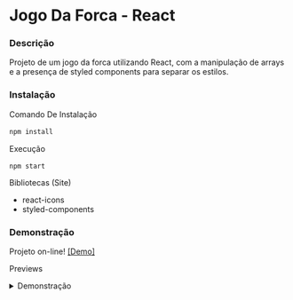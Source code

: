 # Jogo Da Forca - React 

### Descrição

Projeto de um jogo da forca utilizando React, com a manipulação de arrays e a presença de styled components para separar os estilos.

### Instalação

Comando De Instalação 
```bash
npm install
```

Execução 
```shell
npm start
```

Bibliotecas (Site)
- react-icons
- styled-components

### Demonstração

Projeto on-line! [[Demo]]()

Previews
<details>
<summary>Demonstração</summary>

![imagem](./github/demo_1.png)
![imagem](./github/demo_2.gif)

</details>
